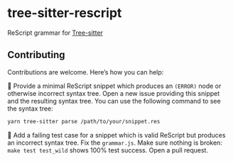 # tree-sitter-rescript

ReScript grammar for [Tree-sitter](https://tree-sitter.github.io/tree-sitter/)

## Contributing

Contributions are welcome. Here’s how you can help:

🙂 Provide a minimal ReScript snippet which produces an `(ERROR)` node or otherwise incorrect syntax tree. Open a new issue providing this snippet and the resulting syntax tree. You can use the following command to see the syntax tree:

```bash
yarn tree-sitter parse /path/to/your/snippet.res
```

🤩 Add a failing test case for a snippet which is valid ReScript but produces an incorrect syntax tree. Fix the `grammar.js`. Make sure nothing is broken: `make test test_wild` shows 100% test success. Open a pull request.
